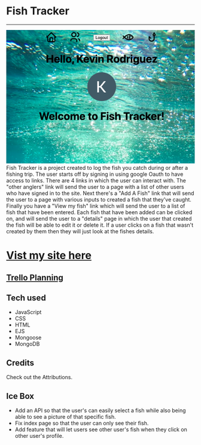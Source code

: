 # Fish Tracker
---
![Picture of my site](/public/images/Screen%20Shot%202022-06-30%20at%209.32.33%20PM.png)
Fish Tracker is a project created to log the fish you catch during or after a fishing trip. The user starts off by signing in using google Oauth to have access to links. There are 4 links in which the user can interact with. The "other anglers" link will send the user to a page with a list of other users who have signed in to the site. Next there's a "Add A Fish" link that will send the user to a page with various inputs to created a fish that they've caught. Finally you have a "View my fish" link which will send the user to a list of fish that have been entered. Each fish that have been added can be clicked on, and will send the user to a "details" page in which the user that created the fish will be able to edit it or delete it. If a user clicks on a fish that wasn't created by them then they will just look at the fishes details.

# [Vist my site here](https://fish-tracker.herokuapp.com/)

[Trello Planning](https://trello.com/invite/b/3bFTBVKO/89a03a7a1f2f5747cf9c265c8a3a09bb/fish-tracker-project)
---
Tech used
---
- JavaScript
- CSS
- HTML
- EJS
- Mongoose
- MongoDB

Credits
---
Check out the Attributions.

Ice Box
---
- Add an API so that the user's can easily select a fish while also being able to see a picture of that specific fish.
- Fix index page so that the user can only see their fish.
- Add feature that will let users see other user's fish when they click on other user's profile.

